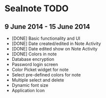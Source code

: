 Sealnote TODO
=============

9 June 2014 - 15 June 2014
--------------------------

* [DONE] Basic functionality and UI
* [DONE] Date created/edited in Note Activity
* [DONE] Date edited show on Note Activity
* [DONE] Colors in note
* Database encryption
* Password login screen
* Color Picket widget for note
* Select pre-defined colors for note
* Multiple select and delete
* Dynamic font size
* Application Icon
